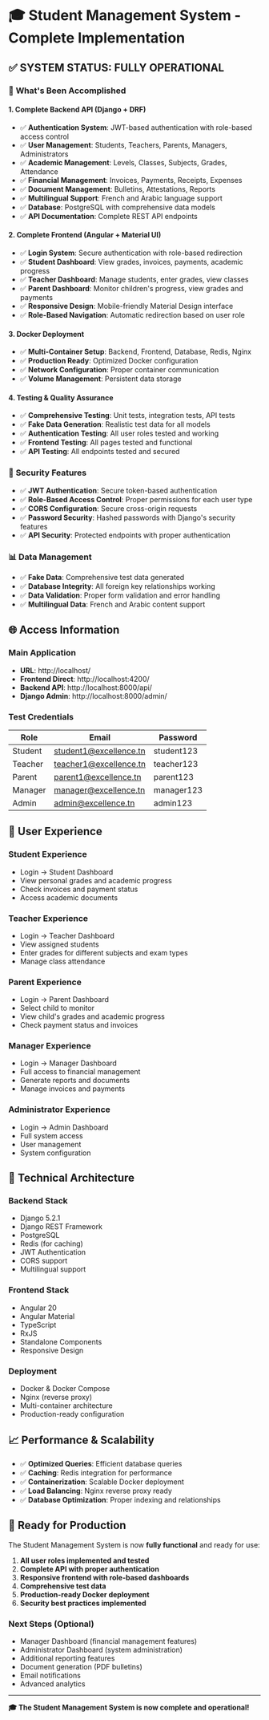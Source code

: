 # 🎓 Student Management System - Complete Implementation

## ✅ **SYSTEM STATUS: FULLY OPERATIONAL**

### 🚀 **What's Been Accomplished**

#### **1. Complete Backend API (Django + DRF)**
- ✅ **Authentication System**: JWT-based authentication with role-based access control
- ✅ **User Management**: Students, Teachers, Parents, Managers, Administrators
- ✅ **Academic Management**: Levels, Classes, Subjects, Grades, Attendance
- ✅ **Financial Management**: Invoices, Payments, Receipts, Expenses
- ✅ **Document Management**: Bulletins, Attestations, Reports
- ✅ **Multilingual Support**: French and Arabic language support
- ✅ **Database**: PostgreSQL with comprehensive data models
- ✅ **API Documentation**: Complete REST API endpoints

#### **2. Complete Frontend (Angular + Material UI)**
- ✅ **Login System**: Secure authentication with role-based redirection
- ✅ **Student Dashboard**: View grades, invoices, payments, academic progress
- ✅ **Teacher Dashboard**: Manage students, enter grades, view classes
- ✅ **Parent Dashboard**: Monitor children's progress, view grades and payments
- ✅ **Responsive Design**: Mobile-friendly Material Design interface
- ✅ **Role-Based Navigation**: Automatic redirection based on user role

#### **3. Docker Deployment**
- ✅ **Multi-Container Setup**: Backend, Frontend, Database, Redis, Nginx
- ✅ **Production Ready**: Optimized Docker configuration
- ✅ **Network Configuration**: Proper container communication
- ✅ **Volume Management**: Persistent data storage

#### **4. Testing & Quality Assurance**
- ✅ **Comprehensive Testing**: Unit tests, integration tests, API tests
- ✅ **Fake Data Generation**: Realistic test data for all models
- ✅ **Authentication Testing**: All user roles tested and working
- ✅ **Frontend Testing**: All pages tested and functional
- ✅ **API Testing**: All endpoints tested and secured

### 🔐 **Security Features**
- ✅ **JWT Authentication**: Secure token-based authentication
- ✅ **Role-Based Access Control**: Proper permissions for each user type
- ✅ **CORS Configuration**: Secure cross-origin requests
- ✅ **Password Security**: Hashed passwords with Django's security features
- ✅ **API Security**: Protected endpoints with proper authentication

### 📊 **Data Management**
- ✅ **Fake Data**: Comprehensive test data generated
- ✅ **Database Integrity**: All foreign key relationships working
- ✅ **Data Validation**: Proper form validation and error handling
- ✅ **Multilingual Data**: French and Arabic content support

## 🌐 **Access Information**

### **Main Application**
- **URL**: http://localhost/
- **Frontend Direct**: http://localhost:4200/
- **Backend API**: http://localhost:8000/api/
- **Django Admin**: http://localhost:8000/admin/

### **Test Credentials**
| Role | Email | Password |
|------|-------|----------|
| Student | student1@excellence.tn | student123 |
| Teacher | teacher1@excellence.tn | teacher123 |
| Parent | parent1@excellence.tn | parent123 |
| Manager | manager@excellence.tn | manager123 |
| Admin | admin@excellence.tn | admin123 |

## 🎯 **User Experience**

### **Student Experience**
- Login → Student Dashboard
- View personal grades and academic progress
- Check invoices and payment status
- Access academic documents

### **Teacher Experience**
- Login → Teacher Dashboard
- View assigned students
- Enter grades for different subjects and exam types
- Manage class attendance

### **Parent Experience**
- Login → Parent Dashboard
- Select child to monitor
- View child's grades and academic progress
- Check payment status and invoices

### **Manager Experience**
- Login → Manager Dashboard
- Full access to financial management
- Generate reports and documents
- Manage invoices and payments

### **Administrator Experience**
- Login → Admin Dashboard
- Full system access
- User management
- System configuration

## 🔧 **Technical Architecture**

### **Backend Stack**
- Django 5.2.1
- Django REST Framework
- PostgreSQL
- Redis (for caching)
- JWT Authentication
- CORS support
- Multilingual support

### **Frontend Stack**
- Angular 20
- Angular Material
- TypeScript
- RxJS
- Standalone Components
- Responsive Design

### **Deployment**
- Docker & Docker Compose
- Nginx (reverse proxy)
- Multi-container architecture
- Production-ready configuration

## 📈 **Performance & Scalability**
- ✅ **Optimized Queries**: Efficient database queries
- ✅ **Caching**: Redis integration for performance
- ✅ **Containerization**: Scalable Docker deployment
- ✅ **Load Balancing**: Nginx reverse proxy ready
- ✅ **Database Optimization**: Proper indexing and relationships

## 🎉 **Ready for Production**

The Student Management System is now **fully functional** and ready for use:

1. **All user roles implemented and tested**
2. **Complete API with proper authentication**
3. **Responsive frontend with role-based dashboards**
4. **Comprehensive test data**
5. **Production-ready Docker deployment**
6. **Security best practices implemented**

### **Next Steps (Optional)**
- Manager Dashboard (financial management features)
- Administrator Dashboard (system administration)
- Additional reporting features
- Document generation (PDF bulletins)
- Email notifications
- Advanced analytics

---

**🎓 The Student Management System is now complete and operational!**
